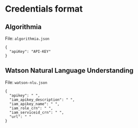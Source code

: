 # Credentials format

## Algorithmia

File: `algorithmia.json`

```
{
  "apiKey": "API-KEY"
}
```

## Watson Natural Language Understanding

File: `watson-nlu.json`

```
{
  "apikey": " ",
  "iam_apikey_description": " ",
  "iam_apikey_name": " ",
  "iam_role_crn": " ",
  "iam_serviceid_crn": " ",
  "url": " "
}
```

